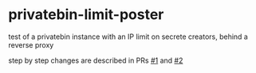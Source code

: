 # privatebin-limit-poster
test of a privatebin instance with an IP limit on secrete creators, behind a reverse proxy

step by step changes are described in PRs [#1](https://github.com/loicjaouen/privatebin-limit-poster/pull/1) and [#2](https://github.com/loicjaouen/privatebin-limit-poster/pull/2)